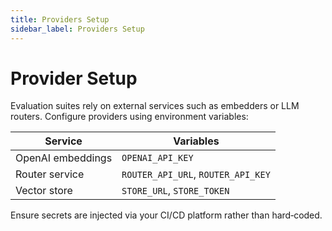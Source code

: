 ```yaml
---
title: Providers Setup
sidebar_label: Providers Setup
---
```


# Provider Setup

Evaluation suites rely on external services such as embedders or LLM routers. Configure providers using environment variables:

| Service | Variables |
|---------|-----------|
| OpenAI embeddings | `OPENAI_API_KEY`
| Router service    | `ROUTER_API_URL`, `ROUTER_API_KEY`
| Vector store      | `STORE_URL`, `STORE_TOKEN`

Ensure secrets are injected via your CI/CD platform rather than hard‑coded.
